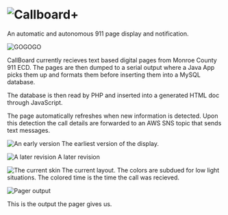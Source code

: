 ![Callboard+](https://github.com/pete800/CallBoard/blob/master/Pictures/logo.PNG)
=========

An automatic and autonomous 911 page display and notification. 

![GOGOGO](https://github.com/pete800/CallBoard/blob/master/Pictures/Current%20View.png)

CallBoard currently recieves text based digital pages from Monroe County 911 ECD. The pages are then dumped to a serial output 
where a Java App picks them up and formats them before inserting them into a MySQL database. 

The database is then read by PHP and inserted into a generated HTML doc through JavaScript. 

The page automatically refreshes when new information is detected. Upon this detection the call details are forwarded to an AWS SNS topic that sends text messages.

![An early version](https://github.com/pete800/CallBoard/blob/master/Pictures/Pri1%20Edited.PNG)
The earliest version of the display. 

![A later revision](https://github.com/pete800/CallBoard/blob/master/Pictures/pri_4_bottom.png)
A later revision

![The current skin](https://github.com/pete800/CallBoard/blob/master/Pictures/Current%20View.png)
The current layout. The colors are subdued for low light situations. The colored time is the time the call was recieved. 

![Pager output](https://github.com/pete800/CallBoard/blob/master/Pictures/Capture.PNG)

This is the output the pager gives us. 
